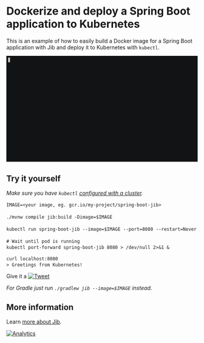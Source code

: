# Dockerize and deploy a Spring Boot application to Kubernetes

This is an example of how to easily build a Docker image for a Spring Boot application with Jib and deploy it to Kubernetes with `kubectl`.

<!-- Dockerize and deploy a @springboot app to #Kubernetes in seconds @kubernetesio @docker #jib -->
<p align="center">
    <a href="https://twitter.com/intent/tweet?text=Dockerize+and+deploy+a+%40springboot+app+to+%23Kubernetes+in+seconds+%40kubernetesio+%40docker+%23jib&url=https://asciinema.org/a/192977">
    <img src="dockerize-spring-boot-jib.gif" width="600" alt="Dockerize Spring Boot app with Jib and deploy to Kubernetes">
  </a>
</p>

## Try it yourself

*Make sure you have `kubectl` [configured with a cluster](https://cloud.google.com/kubernetes-engine/docs/how-to/creating-a-cluster).*

```shell
IMAGE=<your image, eg. gcr.io/my-project/spring-boot-jib>

./mvnw compile jib:build -Dimage=$IMAGE

kubectl run spring-boot-jib --image=$IMAGE --port=8080 --restart=Never

# Wait until pod is running
kubectl port-forward spring-boot-jib 8080 > /dev/null 2>&1 &
```
```shell
curl localhost:8080
> Greetings from Kubernetes!
```

<!-- Run a @springboot app on #Kubernetes in seconds @kubernetesio #jib #java -->
Give it a [![Tweet](https://img.shields.io/twitter/url/http/shields.io.svg?style=social)](https://twitter.com/intent/tweet?text=Run+a+%40springboot+app+on+%23Kubernetes+in+seconds+%40kubernetesio+%23jib+%23java&url=https://github.com/GoogleContainerTools/jib/tree/master/examples/spring-boot-kubernetes&hashtags=docker)

*For Gradle just run `./gradlew jib --image=$IMAGE` instead.*

## More information

Learn [more about Jib](https://github.com/GoogleContainerTools/jib).

[![Analytics](https://cloud-tools-for-java-metrics.appspot.com/UA-121724379-2/examples/spring-boot-kubernetes)](https://github.com/igrigorik/ga-beacon)
